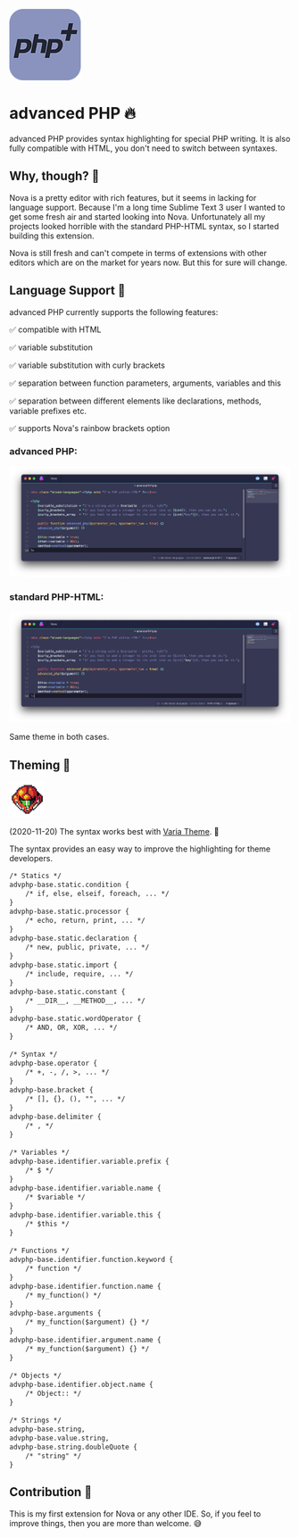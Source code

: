 ![advanced PHP Logo](https://github.com/dennisosaj/advancedphp.novaextension/blob/main/Images/thumb.png?raw=true) 

# advanced PHP 🔥

advanced PHP provides syntax highlighting for special PHP writing. It is also fully compatible with HTML, you don't need to switch between syntaxes.

## Why, though? 🤔

Nova is a pretty editor with rich features, but it seems in lacking for language support. Because I'm a long time Sublime Text 3 user I wanted to get some fresh air and started looking into Nova. Unfortunately all my projects looked horrible with the standard PHP-HTML syntax, so I started building this extension. 

Nova is still fresh and can't compete in terms of extensions with other editors which are on the market for years now. But this for sure will change.

## Language Support 🧩

advanced PHP currently supports the following features:

✅ compatible with HTML

✅ variable substitution

✅ variable substitution with curly brackets

✅ separation between function parameters, arguments, variables and this

✅ separation between different elements like declarations, methods, variable prefixes etc.

✅ supports Nova's rainbow brackets option

### advanced PHP:
![advanced PHP](https://github.com/dennisosaj/advancedphp.novaextension/blob/main/Images/advphp.png?raw=true) 

### standard PHP-HTML:
![standard PHP-HTML](https://github.com/dennisosaj/advancedphp.novaextension/blob/main/Images/php-html.png?raw=true) 

Same theme in both cases. 

## Theming 🎨

![varia Theme](https://github.com/dennisosaj/variatheme.novaextension/blob/main/Images/thumb.png?raw=true)

(2020-11-20) The syntax works best with [Varia Theme](https://github.com/dennisosaj/variatheme.novaextension). 💯

The syntax provides an easy way to improve the highlighting for theme developers.

```
/* Statics */
advphp-base.static.condition { 
    /* if, else, elseif, foreach, ... */
}
advphp-base.static.processor { 
    /* echo, return, print, ... */
}
advphp-base.static.declaration {
    /* new, public, private, ... */
}
advphp-base.static.import {
    /* include, require, ... */
}
advphp-base.static.constant {
    /* __DIR__, __METHOD__, ... */
}
advphp-base.static.wordOperator {
    /* AND, OR, XOR, ... */
}

/* Syntax */
advphp-base.operator {
    /* +, -, /, >, ... */
}
advphp-base.bracket {
    /* [], {}, (), "", ... */
}
advphp-base.delimiter {
    /* , */
}

/* Variables */
advphp-base.identifier.variable.prefix {
    /* $ */
}
advphp-base.identifier.variable.name {
    /* $variable */
}
advphp-base.identifier.variable.this {
    /* $this */
}

/* Functions */
advphp-base.identifier.function.keyword {
    /* function */
}
advphp-base.identifier.function.name {
    /* my_function() */
}
advphp-base.arguments {
    /* my_function($argument) {} */
}
advphp-base.identifier.argument.name {
    /* my_function($argument) {} */
}

/* Objects */
advphp-base.identifier.object.name {
    /* Object:: */
}

/* Strings */
advphp-base.string,
advphp-base.value.string,
advphp-base.string.doubleQuote {
    /* "string" */
}
```

## Contribution 🤝
This is my first extension for Nova or any other IDE. So, if you feel to improve things, then you are more than welcome. 😅